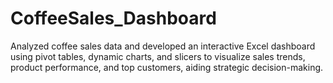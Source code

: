 # CoffeeSales_Dashboard
Analyzed coffee sales data and developed an interactive Excel dashboard using pivot tables, dynamic charts, and slicers to visualize sales trends, product performance, and top customers, aiding strategic decision-making.
